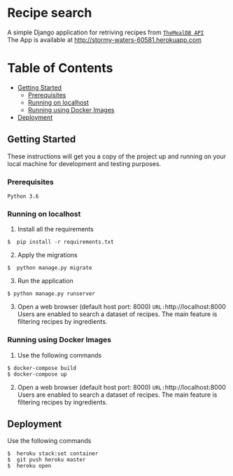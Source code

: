 # Recipe search
A simple Django application for retriving recipes from [```TheMealDB API```](https://www.themealdb.com/api.php)
</br>The App is available at http://stormy-waters-60581.herokuapp.com

# Table of Contents
- [Getting Started](#getting-started)
    - [Prerequisites](#prerequisites)
    - [Running on localhost](#running-on-localhost)
    - [Running using Docker Images](#running-using-docker-images)
- [Deployment](#deployment)

## Getting Started
These instructions will get you a copy of the project up and running on your local machine for development and testing purposes.

### Prerequisites
```
Python 3.6
```

### Running on localhost
1. Install all the requirements
```
$  pip install -r requirements.txt
```
2. Apply the migrations
```
$  python manage.py migrate
```
3. Run the application
```
$ python manage.py runserver
```
3. Open a web browser (default host port: 8000)
    ```URL:```http://localhost:8000
    </br> Users are enabled to search a dataset of recipes.
    The main feature is filtering recipes by ingredients.

### Running using Docker Images
1. Use the following commands
```
$ docker-compose build
$ docker-compose up
```
2. Open a web browser (default host port: 8000)
    ```URL:```http://localhost:8000
    </br> Users are enabled to search a dataset of recipes.
    The main feature is filtering recipes by ingredients.

## Deployment
Use the following commands
```
$  heroku stack:set container
$  git push heroku master
$  heroku open
```
